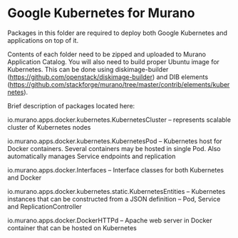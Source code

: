 # Google Kubernetes for Murano

Packages in this folder are required to deploy both Google Kubernetes and applications 
on top of it.

Contents of each folder need to be zipped and uploaded to Murano Application Catalog. 
You will also need to build proper Ubuntu image for Kubernetes. 
This can be done using diskimage-builder (https://github.com/openstack/diskimage-builder) and 
DIB elements (https://github.com/stackforge/murano/tree/master/contrib/elements/kubernetes).

Brief description of packages located here:

io.murano.apps.docker.kubernetes.KubernetesCluster – represents scalable 
cluster of Kubernetes nodes

io.murano.apps.docker.kubernetes.KubernetesPod – Kubernetes host for Docker 
containers. Several containers may be hosted in single Pod. Also 
automatically manages Service endpoints and replication

io.murano.apps.docker.Interfaces – Interface classes for both Kubernetes and Docker

io.murano.apps.docker.kubernetes.static.KubernetesEntities – Kubernetes 
instances that can be constructed from a JSON definition – Pod, Service 
and ReplicationController	

io.murano.apps.docker.DockerHTTPd – Apache web server in Docker container that can be 
hosted on Kubernetes
